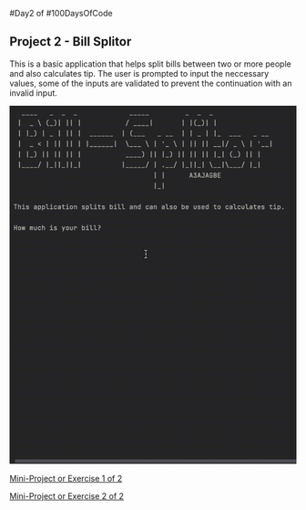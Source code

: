 #Day2 of #100DaysOfCode


## Project 2 - Bill Splitor
This is a basic application that helps split bills between two or more people and also calculates tip. 
The user is prompted to input the neccessary values, some of the inputs are validated to prevent the continuation with an invalid input.

![Demo](https://github.com/A3AJAGBE/bill-splitor/blob/master/bill-splitor-video.gif)

[Mini-Project or Exercise 1 of 2](https://github.com/A3AJAGBE/bmi-calc)

[Mini-Project or Exercise 2 of 2](https://github.com/A3AJAGBE/goal-duration)
